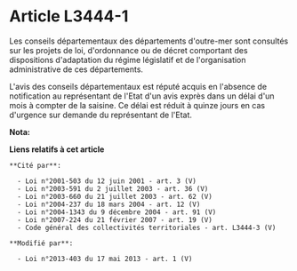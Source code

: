 # Article L3444-1

Les conseils départementaux des départements d'outre-mer sont consultés sur les projets de loi, d'ordonnance ou de décret
comportant des dispositions d'adaptation du régime législatif et de l'organisation administrative de ces départements.

L'avis des conseils départementaux est réputé acquis en l'absence de notification au représentant de l'Etat d'un avis exprès
dans un délai d'un mois à compter de la saisine. Ce délai est réduit à quinze jours en cas d'urgence sur demande du
représentant de l'Etat.

**Nota:**



**Liens relatifs à cet article**

	**Cité par**:

	  - Loi n°2001-503 du 12 juin 2001 - art. 3 (V)
	  - Loi n°2003-591 du 2 juillet 2003 - art. 36 (V)
	  - Loi n°2003-660 du 21 juillet 2003 - art. 62 (V)
	  - Loi n°2004-237 du 18 mars 2004 - art. 12 (V)
	  - Loi n°2004-1343 du 9 décembre 2004 - art. 91 (V)
	  - Loi n°2007-224 du 21 février 2007 - art. 19 (V)
	  - Code général des collectivités territoriales - art. L3444-3 (V)

	**Modifié par**:

	  - Loi n°2013-403 du 17 mai 2013 - art. 1 (V)
